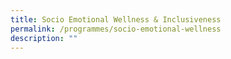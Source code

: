 ```yaml
---
title: Socio Emotional Wellness & Inclusiveness
permalink: /programmes/socio-emotional-wellness
description: ""
---
```


